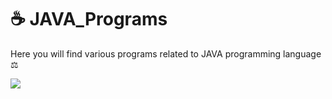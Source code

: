 # ☕ JAVA_Programs
Here you will find various programs related to JAVA programming language ⚖
<p>
  <img align ="center" src="https://udemy24.com/wp-content/uploads/2020/08/Practical-Java-Course-Zero-to-One.jpg"/>
  </p>
